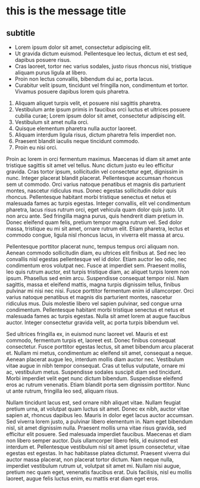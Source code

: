 # this is the message title

## subtitle

- Lorem ipsum dolor sit amet, consectetur adipiscing elit.
- Ut gravida dictum euismod. Pellentesque leo lectus, dictum et est sed, dapibus posuere risus.
- Cras laoreet, tortor nec varius sodales, justo risus rhoncus nisi, tristique aliquam purus ligula at libero.
- Proin non lectus convallis, bibendum dui ac, porta lacus.
- Curabitur velit ipsum, tincidunt vel fringilla non, condimentum et tortor. Vivamus posuere dapibus lorem quis pharetra.

1. Aliquam aliquet turpis velit, et posuere nisi sagittis pharetra.
2. Vestibulum ante ipsum primis in faucibus orci luctus et ultrices posuere cubilia curae; Lorem ipsum dolor sit amet, consectetur adipiscing elit.
3. Vestibulum sit amet nulla orci.
4. Quisque elementum pharetra nulla auctor laoreet.
5. Aliquam interdum ligula risus, dictum pharetra felis imperdiet non.
6. Praesent blandit iaculis neque tincidunt commodo.
7. Proin eu nisi orci.

Proin ac lorem in orci fermentum maximus. Maecenas id diam sit amet ante tristique sagittis sit amet vel tellus. Nunc dictum justo eu leo efficitur gravida. Cras tortor ipsum, sollicitudin vel consectetur eget, dignissim in nunc. Integer placerat blandit placerat. Pellentesque accumsan rhoncus sem ut commodo. Orci varius natoque penatibus et magnis dis parturient montes, nascetur ridiculus mus. Donec egestas sollicitudin dolor quis rhoncus. Pellentesque habitant morbi tristique senectus et netus et malesuada fames ac turpis egestas. Integer convallis, elit vel condimentum pharetra, lacus risus rutrum orci, eget vehicula quam dolor quis justo. Ut non arcu ante. Sed fringilla magna purus, quis hendrerit diam pretium in. Donec eleifend quam felis, pretium tempor magna rutrum vel. Sed dolor massa, tristique eu mi sit amet, ornare rutrum elit. Etiam pharetra, lectus et commodo congue, ligula nisl rhoncus lacus, in viverra elit massa at arcu.

Pellentesque porttitor placerat nunc, tempus tempus orci aliquam non. Aenean commodo sollicitudin diam, eu ultrices elit finibus at. Sed nec leo convallis nisl egestas pellentesque vel id dolor. Etiam auctor leo odio, nec condimentum eros volutpat nec. Fusce at imperdiet sem. Praesent mollis, leo quis rutrum auctor, est turpis tristique diam, ac aliquet turpis lorem non ipsum. Phasellus sed enim arcu. Suspendisse consequat tempor nisl. Nam sagittis, massa et eleifend mattis, magna turpis dignissim tellus, finibus pulvinar mi nisi nec nisi. Fusce porttitor fermentum enim id ullamcorper. Orci varius natoque penatibus et magnis dis parturient montes, nascetur ridiculus mus. Duis molestie libero vel sapien pulvinar, sed congue urna condimentum. Pellentesque habitant morbi tristique senectus et netus et malesuada fames ac turpis egestas. Nulla sit amet lorem at augue faucibus auctor. Integer consectetur gravida velit, ac porta turpis bibendum vel.

Sed ultrices fringilla ex, in euismod nunc laoreet vel. Mauris et est commodo, fermentum turpis et, laoreet est. Donec finibus consequat consectetur. Fusce porttitor egestas lectus, sit amet bibendum arcu placerat et. Nullam mi metus, condimentum ac eleifend sit amet, consequat a neque. Aenean placerat augue leo, interdum mollis diam auctor nec. Vestibulum vitae augue in nibh tempor consequat. Cras ut tellus vulputate, ornare mi ac, vestibulum metus. Suspendisse sodales suscipit diam sed tincidunt. Morbi imperdiet velit eget nunc dictum bibendum. Suspendisse eleifend eros ac rutrum venenatis. Etiam blandit porta sem dignissim porttitor. Nunc ut ante rutrum, fringilla leo sed, aliquam risus.

Nullam tincidunt lacus est, sed ornare nibh aliquet vitae. Nullam feugiat pretium urna, at volutpat quam luctus sit amet. Donec ex nibh, auctor vitae sapien at, rhoncus dapibus leo. Mauris in dolor eget lacus auctor accumsan. Sed viverra lorem justo, a pulvinar libero elementum in. Nam eget bibendum nisl, sit amet dignissim nulla. Praesent mollis urna vitae risus gravida, sed efficitur elit posuere. Sed malesuada imperdiet faucibus. Maecenas et diam non libero semper auctor. Duis ullamcorper libero felis, id euismod est interdum et. Pellentesque vestibulum nisl sit amet ipsum consectetur, vitae egestas est egestas. In hac habitasse platea dictumst. Praesent viverra dui auctor massa placerat, non placerat tortor dictum. Nam neque nulla, imperdiet vestibulum rutrum ut, volutpat sit amet mi. Nullam nisi augue, pretium nec quam eget, venenatis faucibus erat. Duis facilisis, nisl eu mollis laoreet, augue felis luctus enim, eu mattis erat diam eget eros.

